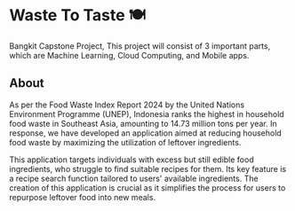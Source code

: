 # Waste To Taste 🍽
Bangkit Capstone Project, 
This project will consist of 3 important parts, which are Machine Learning, Cloud Computing, and Mobile apps.

## About
As per the Food Waste Index Report 2024 by the United Nations Environment Programme (UNEP), Indonesia ranks the highest in household food waste in Southeast Asia, amounting to 14.73 million tons per year. In response, we have developed an application aimed at reducing household food waste by maximizing the utilization of leftover ingredients. 

This application targets individuals with excess but still edible food ingredients, who struggle to find suitable recipes for them. Its key feature is a recipe search function tailored to users' available ingredients. The creation of this application is crucial as it simplifies the process for users to repurpose leftover food into new meals.




<!--

**Here are some ideas to get you started:**

🙋‍♀️ A short introduction - what is your organization all about?
🌈 Contribution guidelines - how can the community get involved?
👩‍💻 Useful resources - where can the community find your docs? Is there anything else the community should know?
🍿 Fun facts - what does your team eat for breakfast?
🧙 Remember, you can do mighty things with the power of [Markdown](https://docs.github.com/github/writing-on-github/getting-started-with-writing-and-formatting-on-github/basic-writing-and-formatting-syntax)
-->
